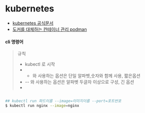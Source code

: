 # kubernetes

* [kubernetes 공식문서](https://kubernetes.io/ko/docs/home/)
* [도커를 대체하는 컨테이너 관리 podman](https://podman.io/)


#### cli 명령어
> 규칙
> * kubectl 로 시작
> * - 와 사용하는 옵션은 단일 알파벳,숫자와 함께 사용, 짧은옵션
> * -- 와 사용하는 옵션은 알파벳 두글자 이상으로 구성, 긴 옵션
> * 
```bash

## kubectl run 파드이름 --image=이미지이름 --port=포트번호
$ kubectl run nginx --image=nginx
```
